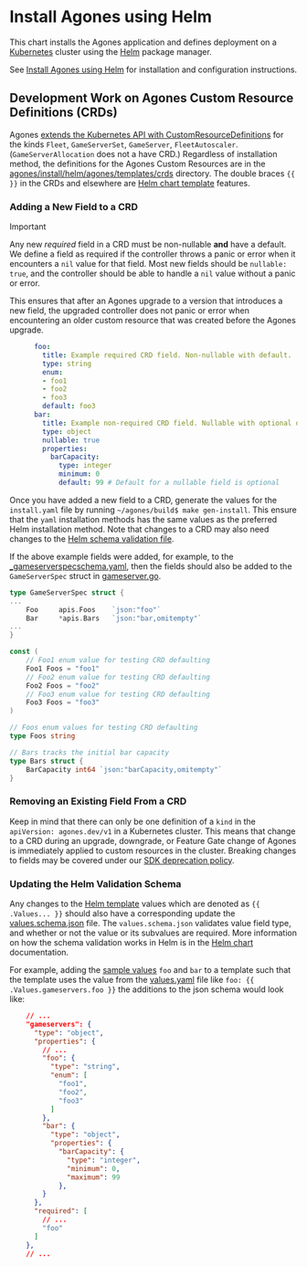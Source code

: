 # Install Agones using Helm

This chart installs the Agones application and defines deployment on a [Kubernetes](http://kubernetes.io) cluster using the [Helm](https://helm.sh) package manager.

See [Install Agones using Helm](https://agones.dev/site/docs/installation/install-agones/helm/) for installation and configuration instructions.

## Development Work on Agones Custom Resource Definitions (CRDs)

Agones [extends the Kubernetes API with CustomResourceDefinitions](https://kubernetes.io/docs/tasks/extend-kubernetes/custom-resources/custom-resource-definitions/) for the kinds `Fleet`, `GameServerSet`, `GameServer`, `FleetAutoscaler`. (`GameServerAllocation` does not a have CRD.) Regardless of installation method, the definitions for the Agones Custom Resources are in the [agones/install/helm/agones/templates/crds](./templates/crds/) directory. The double braces `{{ }}` in the CRDs and elsewhere are [Helm chart template](https://helm.sh/docs/chart_template_guide/getting_started/) features.

### Adding a New Field to a CRD

> [!IMPORTANT]
>
> Any new *required* field in a CRD must be non-nullable **and** have a default. We define a field as required if the controller throws a panic or error when it encounters a `nil` value for that field. Most new fields should be `nullable: true`, and the controller should be able to handle a `nil` value without a panic or error.
>
> This ensures that after an Agones upgrade to a version that introduces a new field, the upgraded controller does not panic or error when encountering an older custom resource that was created before the Agones upgrade.

```yaml
      foo:
        title: Example required CRD field. Non-nullable with default.
        type: string
        enum:
        - foo1
        - foo2
        - foo3
        default: foo3
      bar:
        title: Example non-required CRD field. Nullable with optional default.
        type: object
        nullable: true
        properties:
          barCapacity:
            type: integer
            minimum: 0
            default: 99 # Default for a nullable field is optional
```

Once you have added a new field to a CRD, generate the values for the `install.yaml` file by running
`~/agones/build$ make gen-install`. This ensure that the `yaml` installation methods has the same
values as the preferred Helm installation method. Note that changes to a CRD may also need changes
to the [Helm schema validation file](#updating-the-helm-validation-schema).

If the above example fields were added, for example, to the [_gameserverspecschema.yaml](./templates/crds/_gameserverspecschema.yaml), then the fields should also be added to the `GameServerSpec` struct in [gameserver.go](../../../pkg/apis/agones/v1/gameserver.go).

```go
type GameServerSpec struct {
...
	Foo     apis.Foos    `json:"foo"`
	Bar     *apis.Bars   `json:"bar,omitempty"`
...
}

const (
	// Foo1 enum value for testing CRD defaulting
	Foo1 Foos = "foo1"
	// Foo2 enum value for testing CRD defaulting
	Foo2 Foos = "foo2"
	// Foo3 enum value for testing CRD defaulting
	Foo3 Foos = "foo3"
)

// Foos enum values for testing CRD defaulting
type Foos string

// Bars tracks the initial bar capacity
type Bars struct {
	BarCapacity int64 `json:"barCapacity,omitempty"`
}
```

### Removing an Existing Field From a CRD

Keep in mind that there can only be one definition of a `kind` in the `apiVersion: agones.dev/v1` in a Kubernetes cluster. This means that change to a CRD during an upgrade, downgrade, or Feature Gate change of Agones is immediately applied to custom resources in the cluster. Breaking changes to fields may be covered under our [SDK deprecation policy](../../../site/content/en/docs/Installation/upgrading.md).

### Updating the Helm Validation Schema

Any changes to the [Helm template](https://helm.sh/docs/topics/charts/#template-files) values which
are denoted as `{{ .Values... }}` should also have a corresponding update the
[values.schema.json](values.schema.json) file. The `values.schema.json` validates value field type,
and whether or not the value or its subvalues are required. More information on how the schema
validation works in Helm is in the
[Helm chart](https://helm.sh/docs/topics/charts/#schema-files) documentation.

For example, adding the [sample values](#adding-a-new-field-to-a-crd) `foo` and `bar` to a template
such that the template uses the value from the [values.yaml](values.yaml) file like
`foo: {{ .Values.gameservers.foo }}` the additions to the json schema would look like:

```json
    // ...
    "gameservers": {
      "type": "object",
      "properties": {
        // ...
        "foo": {
          "type": "string",
          "enum": [
            "foo1",
            "foo2",
            "foo3"
          ]
        },
        "bar": {
          "type": "object",
          "properties": {
            "barCapacity": {
              "type": "integer",
              "minimum": 0,
              "maximum": 99
            },
        }
      },
      "required": [
        // ...
        "foo"
      ]
    },
    // ...
```
